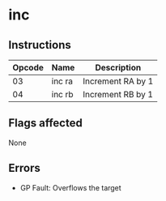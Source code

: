 # inc

## Instructions
|Opcode|Name|Description|
|---|---|---|
| 03 | inc ra | Increment RA by 1 |
| 04 | inc rb | Increment RB by 1 |

## Flags affected
None

## Errors
- GP Fault: Overflows the target